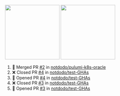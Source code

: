 <a href="https://github.com/notdodo"><img src="https://github-readme-stats.vercel.app/api?username=notdodo&count_private=true&theme=dark" height="180" /></a> <a href="https://github.com/notdodo"><img src="https://github-readme-stats.vercel.app/api/top-langs/?username=notdodo&langs_count=8&theme=dark&hide=tex,java,html,css&layout=compact" height="180" /></a>

<!--START_SECTION:activity-->
1. 🎉 Merged PR [#2](https://github.com/notdodo/pulumi-k8s-oracle/pull/2) in [notdodo/pulumi-k8s-oracle](https://github.com/notdodo/pulumi-k8s-oracle)
2. ❌ Closed PR [#4](https://github.com/notdodo/test-GHAs/pull/4) in [notdodo/test-GHAs](https://github.com/notdodo/test-GHAs)
3. 💪 Opened PR [#4](https://github.com/notdodo/test-GHAs/pull/4) in [notdodo/test-GHAs](https://github.com/notdodo/test-GHAs)
4. ❌ Closed PR [#3](https://github.com/notdodo/test-GHAs/pull/3) in [notdodo/test-GHAs](https://github.com/notdodo/test-GHAs)
5. 💪 Opened PR [#3](https://github.com/notdodo/test-GHAs/pull/3) in [notdodo/test-GHAs](https://github.com/notdodo/test-GHAs)
<!--END_SECTION:activity-->
